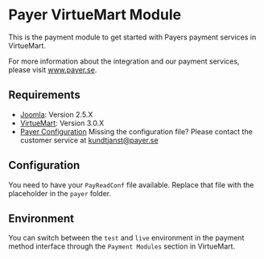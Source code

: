# Payer VirtueMart Module

This is the payment module to get started with Payers payment services in VirtueMart.

For more information about the integration and our payment services, please visit www.payer.se.

## Requirements

  * [Joomla](https://www.joomla.org): Version 2.5.X
  * [VirtueMart](http://http://virtuemart.net): Version 3.0.X
  * [Payer Configuration](https://payer.se) Missing the configuration file? Please contact the customer service at kundtjanst@payer.se

## Configuration

You need to have your `PayReadConf` file available. Replace that file with the placeholder in the `payer` folder.

## Environment

You can switch between the `test` and `live` environment in the payment method interface through the `Payment Modules` section in VirtueMart. 